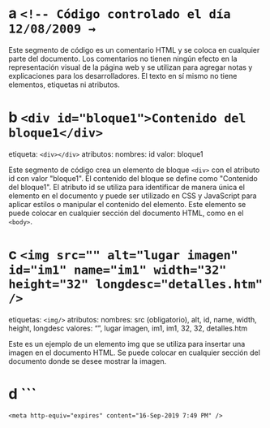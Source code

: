 # a `<!-- Código controlado el día 12/08/2009 →`
Este segmento de código es un comentario HTML y se coloca en cualquier parte del documento. Los comentarios no tienen ningún efecto en la representación visual de la página web y se utilizan para agregar notas y explicaciones para los desarrolladores. El texto en sí mismo no tiene elementos, etiquetas ni atributos.

# b `<div id="bloque1">Contenido del bloque1</div>`
etiqueta: `<div></div>`
atributos:
nombres: id
valor: bloque1

Este segmento de código crea un elemento de bloque `<div>` con el atributo id con valor "bloque1". El contenido del bloque se define como "Contenido del bloque1". El atributo id se utiliza para identificar de manera única el elemento en el documento y puede ser utilizado en CSS y JavaScript para aplicar estilos o manipular el contenido del elemento. Este elemento se puede colocar en cualquier sección del documento HTML, como en el `<body>`.

# c `<img src="" alt="lugar imagen" id="im1" name="im1" width="32" height="32" longdesc="detalles.htm" />`
etiquetas: `<img/>`
atributos:
nombres: src (obligatorio), alt, id, name, width, height, longdesc
valores: “”, lugar imagen, im1, im1, 32, 32, detalles.htm

Este es un ejemplo de un elemento img que se utiliza para insertar una imagen en el documento HTML. Se puede colocar en cualquier sección del documento donde se desee mostrar la imagen.

# d ```<meta name="keywords" lang="es" content="casa, compra, venta, alquiler " />
    <meta http-equiv="expires" content="16-Sep-2019 7:49 PM" />